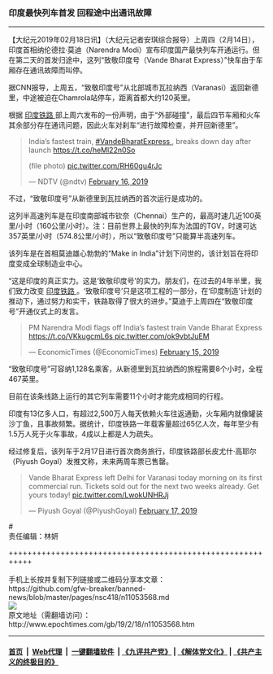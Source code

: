 ### 印度最快列车首发 回程途中出通讯故障
------------------------

<p>
 【大纪元2019年02月18日讯】（大纪元记者安琪综合报导）上周四（2月14日），印度首相纳伦德拉·莫迪（Narendra Modi）宣布印度国产最快列车开通运行。但在第二天的首发归途中，这列“致敬印度号（Vande Bharat Express）”快车由于车厢存在通讯故障而叫停。
</p>
<p>
 据CNN报导，上周五，“致敬印度号”从北部城市瓦拉纳西（Varanasi）返回新德里，中途被迫在Chamrola站停车，距离首都大约120英里。
</p>
<p>
 根据
 <a href="http://www.epochtimes.com/gb/tag/%E5%8D%B0%E5%BA%A6%E9%93%81%E8%B7%AF.html">
  印度铁路
 </a>
 部上周六发布的一份声明，由于“外部碰撞”，最后四节车厢和火车其余部分存在通讯问题，因此火车对刹车“进行故障检查，并开回新德里”。
</p>
<p>
</p>
<blockquote class="twitter-tweet" data-lang="en">
 <p dir="ltr" lang="en">
  India’s fastest train,
  <a href="https://twitter.com/hashtag/VandeBharatExpress?src=hash&amp;ref_src=twsrc%5Etfw">
   #VandeBharatExpress
  </a>
  , breaks down day after launch
  <a href="https://t.co/heMl22n0So">
   https://t.co/heMl22n0So
  </a>
 </p>
 <p>
  (file photo)
  <a href="https://t.co/RH60gu4rJc">
   pic.twitter.com/RH60gu4rJc
  </a>
 </p>
 <p>
  — NDTV (@ndtv)
  <a href="https://twitter.com/ndtv/status/1096601086452891648?ref_src=twsrc%5Etfw">
   February 16, 2019
  </a>
 </p>
</blockquote>
<p>
 <p>
  不过，“致敬印度号”从新德里到瓦拉纳西的首次运行是成功的。
 </p>
 <p>
  这列半高速列车是在印度南部城市钦奈（Chennai）生产的，最高时速几近100英里/小时（160公里/小时）。注：目前世界上最快的列车为法国的TGV，时速可达357英里/小时（574.8公里/小时），所以“致敬印度号”只能算半高速列车。
 </p>
 <p>
  该列车是在首相莫迪雄心勃勃的“Make in India”计划下问世的，该计划旨在将印度变成全球制造业中心。
 </p>
 <p>
  “这是印度的真正实力。这是‘致敬印度号’的实力。朋友们，在过去的4年半里，我们致力改变
  <a href="http://www.epochtimes.com/gb/tag/%E5%8D%B0%E5%BA%A6%E9%93%81%E8%B7%AF.html">
   印度铁路
  </a>
  。‘致敬印度号’只是这项工程的一部分，在‘印度制造’计划的推动下，通过努力和实干，铁路取得了很大的进步。”莫迪于上周四在“致敬印度号”开通仪式上的发言。
 </p>
</p>
<p>
</p>
<blockquote class="twitter-tweet" data-lang="en">
 <p dir="ltr" lang="en">
  PM Narendra Modi flags off India’s fastest train Vande Bharat Express
  <a href="https://t.co/VKkugcmL6s">
   https://t.co/VKkugcmL6s
  </a>
  <a href="https://t.co/ok9vbtJuEM">
   pic.twitter.com/ok9vbtJuEM
  </a>
 </p>
 <p>
  — EconomicTimes (@EconomicTimes)
  <a href="https://twitter.com/EconomicTimes/status/1096436372368445440?ref_src=twsrc%5Etfw">
   February 15, 2019
  </a>
 </p>
</blockquote>
<p>
 <p>
  “致敬印度号”可容纳1,128名乘客，从新德里到瓦拉纳西的旅程需要8个小时，全程467英里。
 </p>
 <p>
  目前在该条线路上运行的其它列车需要11个小时才能完成相同的行程。
 </p>
 <p>
  印度有13亿多人口，有超过2,500万人每天依赖火车往返通勤，火车厢内就像罐装沙丁鱼，且事故频繁。据统计，印度铁路一年载客量超过65亿人次，每年至少有1.5万人死于火车事故，4成以上都是人为疏失。
 </p>
 <p>
  经过修复后，该列车于2月17日进行首次商务旅行，印度铁路部长皮尤什·高耶尔（Piyush Goyal）发推文称，未来两周车票已售罄。
 </p>
</p>
<p>
</p>
<blockquote class="twitter-tweet" data-lang="en">
 <p dir="ltr" lang="en">
  Vande Bharat Express left Delhi for Varanasi today morning on its first commercial run. Tickets sold out for the next two weeks already. Get yours today!
  <a href="https://t.co/LwokUNHRJj">
   pic.twitter.com/LwokUNHRJj
  </a>
 </p>
 <p>
  — Piyush Goyal (@PiyushGoyal)
  <a href="https://twitter.com/PiyushGoyal/status/1096956013880770560?ref_src=twsrc%5Etfw">
   February 17, 2019
  </a>
 </p>
</blockquote>
<p>
 <p>
  #
  <br/>
  责任编辑：林妍
 </p>
</p>
+++++++++++++++++++++++++++++++++++++++++++++++++++++++++++<br/><br/>
手机上长按并复制下列链接或二维码分享本文章：<br/>
https://github.com/gfw-breaker/banned-news/blob/master/pages/nsc418/n11053568.md <br/>
<a href='https://github.com/gfw-breaker/banned-news/blob/master/pages/nsc418/n11053568.md'><img src='https://github.com/gfw-breaker/banned-news/blob/master/pages/nsc418/n11053568.md.png'/></a> <br/>
原文地址（需翻墙访问）：http://www.epochtimes.com/gb/19/2/18/n11053568.htm


------------------------
#### [首页](https://github.com/gfw-breaker/banned-news/blob/master/README.md) &nbsp;|&nbsp; [Web代理](https://github.com/labour-camp/helloworld) &nbsp;|&nbsp; [一键翻墙软件](https://github.com/gfw-breaker/nogfw/blob/master/README.md) &nbsp;| [《九评共产党》](https://github.com/gfw-breaker/9ping.md/blob/master/README.md#九评之一评共产党是什么) | [《解体党文化》](https://github.com/gfw-breaker/jtdwh.md/blob/master/README.md) | [《共产主义的终极目的》](https://github.com/gfw-breaker/gczydzjmd.md/blob/master/README.md)

